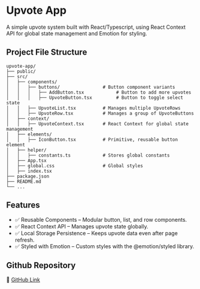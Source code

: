 # Upvote App
A simple upvote system built with React/Typescript, using React Context API for global state management and Emotion for styling.

## Project File Structure
```
upvote-app/
├── public/                         
├── src/
│   ├── components/                 
│   │   ├── buttons/                # Button component variants
│   │   │   ├── AddButton.tsx            # Button to add more upvotes
│   │   │   ├── UpvoteButton.tsx         # Button to toggle select state
│   │   ├── UpvoteList.tsx          # Manages multiple UpvoteRows
│   │   ├── UpvoteRow.tsx           # Manages a group of UpvoteButtons
│   ├── context/                    
│   │   ├── UpvoteContext.tsx       # React Context for global state management
│   ├── elements/                   
│   │   ├── IconButton.tsx          # Primitive, reusable button element 
│   ├── helper/                   
│   │   ├── constants.ts            # Stores global constants 
│   ├── App.tsx                     
│   ├── global.css                  # Global styles
│   ├── index.tsx                  
├── package.json                    
├── README.md                       
└── ...

```

## Features
- ✅ Reusable Components – Modular button, list, and row components.
- ✅ React Context API – Manages upvote state globally.
- ✅ Local Storage Persistence – Keeps upvote data even after page refresh.
- ✅ Styled with Emotion – Custom styles with the @emotion/styled library.

## Github Repository
🔗 [GitHub Link](https://github.com/taoj007/upvote-app/tree/main)

